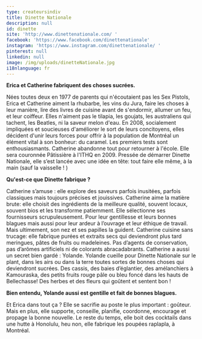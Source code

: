 ```yaml
---
type: createursindiv
title: Dinette Nationale
description: null
id: dinette
site: 'http://www.dinettenationale.com/ '
facebook: 'https://www.facebook.com/dinettenationale'
instagram: 'https://www.instagram.com/dinettenationale/ '
pinterest: null
linkedin: null
image: /img/uploads/dinetteNationale.jpg
i18nlanguage: fr
---
```

**Erica et Catherine fabriquent des choses sucrées.**

Nées toutes deux en 1977 de parents qui n'écoutaient pas les Sex Pistols, Erica et Catherine aiment la rhubarbe, les vins du Jura, faire les choses à leur manière, lire des livres de cuisine avant de s'endormir, allumer un feu, et leur coiffeur. Elles n'aiment pas le tilapia, les goujats, les australiens qui tachent, les Beatles, ni la saveur melon d'eau. En 2008, socialement impliquées et soucieuses d'améliorer le sort de leurs concitoyens, elles décident d'unir leurs forces pour offrir à la population de Montréal un élément vital à son bonheur: du caramel. Les premiers tests sont enthousiasmants. Catherine abandonne tout pour retourner à l'école. Elle sera couronnée Pâtissière à l'ITHQ en 2009. Pressée de démarrer Dinette Nationale, elle s’est lancée avec une idée en tête: tout faire elle même, à la main (sauf la vaisselle ! )

**Qu'est-ce que Dinette fabrique ?**

Catherine s’amuse : elle explore des saveurs parfois inusitées, parfois classiques mais toujours précises et jouissives. Catherine aime la matière brute: elle choisit des ingrédients de la meilleure qualité, souvent locaux, souvent bios et les transforme patiemment. Elle sélectionne ses fournisseurs scrupuleusement. Pour leur gentillesse et leurs bonnes blagues mais aussi pour leur ardeur à l’ouvrage et leur éthique de travail. Mais ultimement, son nez et ses papilles la guident. Catherine cuisine sans trucage: elle fabrique purées et extraits secs qui deviendront plus tard meringues, pâtes de fruits ou madeleines. Pas d’agents de conservation, pas d’arômes artificiels ni de colorants abracadabrants. Catherine a aussi un secret bien gardé : Yolande. Yolande cueille pour Dinette Nationale sur le plant, dans les airs ou dans la terre toutes sortes de bonnes choses qui deviendront sucrées. Des cassis, des baies d’églantier, des amélanchiers à Kamouraska, des petits fruits rouge pâle ou bleu foncé dans les hauts de Bellechasse! Des herbes et des fleurs qui goûtent et sentent bon !

**Bien entendu, Yolande aussi est gentille et fait de bonnes blagues.**

Et Erica dans tout ça ? Elle se sacrifie au poste le plus important : goûteur. Mais en plus, elle supporte, conseille, planifie, coordonne, encourage et propage la bonne nouvelle. Le reste du temps, elle boit des cocktails dans une hutte à Honolulu, heu non, elle fabrique les poupées raplapla, à Montréal.



